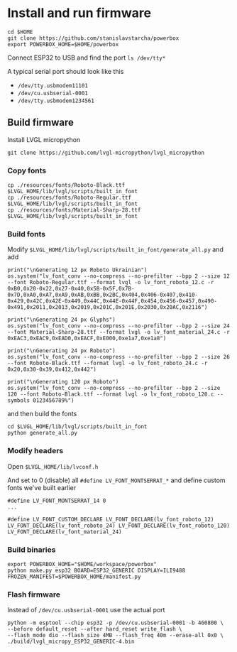 # Install and run firmware

```
cd $HOME
git clone https://github.com/stanislavstarcha/powerbox
export POWERBOX_HOME=$HOME/powerbox
```

Connect ESP32 to USB and find the port `ls /dev/tty*`

A typical serial port should look like this 
- `/dev/tty.usbmodem11101`
- `/dev/cu.usbserial-0001`
- `/dev/tty.usbmodem1234561`


## Build firmware

Install LVGL micropython
```
git clone https://github.com/lvgl-micropython/lvgl_micropython
```

### Copy fonts
```
cp ./resources/fonts/Roboto-Black.ttf $LVGL_HOME/lib/lvgl/scripts/built_in_font
cp ./resources/fonts/Roboto-Regular.ttf $LVGL_HOME/lib/lvgl/scripts/built_in_font
cp ./resources/fonts/Material-Sharp-28.ttf $LVGL_HOME/lib/lvgl/scripts/built_in_font

```

### Build fonts

Modify `$LVGL_HOME/lib/lvgl/scripts/built_in_font/generate_all.py` and add 

```
print("\nGenerating 12 px Roboto Ukrainian")
os.system("lv_font_conv --no-compress --no-prefilter --bpp 2 --size 12 --font Roboto-Regular.ttf --format lvgl -o lv_font_roboto_12.c -r 0xB0,0x20-0x22,0x27-0x40,0x5B-0x5F,0x7B-0x7D,0xA0,0xA7,0xA9,0xAB,0xBB,0x2BC,0x404,0x406-0x407,0x410-0x429,0x42C,0x42E-0x449,0x44C,0x44E-0x44F,0x454,0x456-0x457,0x490-0x491,0x2011,0x2013,0x2019,0x201C,0x201E,0x2030,0x20AC,0x2116")

print("\nGenerating 24 px Glyphs")
os.system("lv_font_conv --no-compress --no-prefilter --bpp 2 --size 24 --font Material-Sharp-28.ttf --format lvgl -o lv_font_material_24.c -r 0xEAC3,0xEAC9,0xEAD0,0xEACF,0xE000,0xe1a7,0xe1a8")

print("\nGenerating 24 px Roboto")
os.system("lv_font_conv --no-compress --no-prefilter --bpp 2 --size 26 --font Roboto-Black.ttf --format lvgl -o lv_font_roboto_24.c -r 0x20,0x30-0x39,0x412,0x442")

print("\nGenerating 120 px Roboto")
os.system("lv_font_conv --no-compress --no-prefilter --bpp 2 --size 120 --font Roboto-Black.ttf --format lvgl -o lv_font_roboto_120.c --symbols 0123456789%")
```

and then build the fonts

```
cd $LVGL_HOME/lib/lvgl/scripts/built_in_font
python generate_all.py
```


### Modify headers

Open `$LVGL_HOME/lib/lvconf.h`

And set to 0 (disable) all `#define LV_FONT_MONTSERRAT_*`
and define custom fonts we've built earlier

```
#define LV_FONT_MONTSERRAT_14 0
...

#define LV_FONT_CUSTOM_DECLARE LV_FONT_DECLARE(lv_font_roboto_12) LV_FONT_DECLARE(lv_font_roboto_24) LV_FONT_DECLARE(lv_font_roboto_120) LV_FONT_DECLARE(lv_font_material_24)
```


### Build binaries

```
export POWERBOX_HOME="$HOME/workspace/powerbox"
python make.py esp32 BOARD=ESP32_GENERIC DISPLAY=ILI9488 FROZEN_MANIFEST=$POWERBOX_HOME/manifest.py
```

### Flash firmware

Instead of `/dev/cu.usbserial-0001` use the actual port 

```
python -m esptool --chip esp32 -p /dev/cu.usbserial-0001 -b 460800 \
--before default_reset --after hard_reset write_flash \
--flash_mode dio --flash_size 4MB --flash_freq 40m --erase-all 0x0 \
./build/lvgl_micropy_ESP32_GENERIC-4.bin
```
